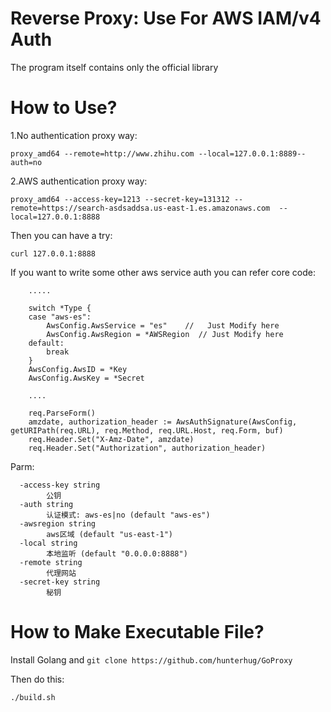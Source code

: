 # Reverse Proxy: Use For AWS IAM/v4 Auth

The program itself contains only the official library

# How to Use?

1.No authentication proxy way:

```
proxy_amd64 --remote=http://www.zhihu.com --local=127.0.0.1:8889--auth=no
```

2.AWS authentication proxy way:

```
proxy_amd64 --access-key=1213 --secret-key=131312 --remote=https://search-asdsaddsa.us-east-1.es.amazonaws.com  --local=127.0.0.1:8888
```

Then you can have a try:

```
curl 127.0.0.1:8888
```

If you want to write some other aws service auth you can refer core code:

```
	.....
	
	switch *Type {
	case "aws-es":
		AwsConfig.AwsService = "es"    //   Just Modify here
		AwsConfig.AwsRegion = *AWSRegion  // Just Modify here
	default:
		break
	}
	AwsConfig.AwsID = *Key
	AwsConfig.AwsKey = *Secret
   
	....
	
	req.ParseForm()
    amzdate, authorization_header := AwsAuthSignature(AwsConfig, getURIPath(req.URL), req.Method, req.URL.Host, req.Form, buf)
    req.Header.Set("X-Amz-Date", amzdate)
    req.Header.Set("Authorization", authorization_header)

```

Parm:

```
  -access-key string
        公钥
  -auth string
        认证模式: aws-es|no (default "aws-es")
  -awsregion string
        aws区域 (default "us-east-1")
  -local string
        本地监听 (default "0.0.0.0:8888")
  -remote string
        代理网站
  -secret-key string
        秘钥
```

# How to Make Executable File?

Install Golang and `git clone https://github.com/hunterhug/GoProxy`

Then do this:

```
./build.sh
```
